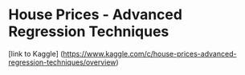 # House Prices - Advanced Regression Techniques
[link to Kaggle] (https://www.kaggle.com/c/house-prices-advanced-regression-techniques/overview)
